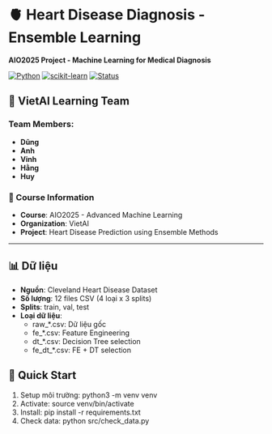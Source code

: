 # 🫀 Heart Disease Diagnosis - Ensemble Learning
**AIO2025 Project - Machine Learning for Medical Diagnosis**

[![Python](https://img.shields.io/badge/Python-3.10-blue)](https://www.python.org/)
[![scikit-learn](https://img.shields.io/badge/scikit--learn-1.3.0-orange)](https://scikit-learn.org/)
[![Status](https://img.shields.io/badge/Status-Active-success)](https://github.com/huynqhcmus/heart-disease-diagnosis)

## 👥 VietAI Learning Team

### Team Members:
- **Dũng**
- **Anh**  
- **Vinh** 
- **Hằng** 
- **Huy**

### 🏫 Course Information
- **Course**: AIO2025 - Advanced Machine Learning
- **Organization**: VietAI
- **Project**: Heart Disease Prediction using Ensemble Methods

---


## 📊 Dữ liệu
- **Nguồn**: Cleveland Heart Disease Dataset
- **Số lượng**: 12 files CSV (4 loại x 3 splits)
- **Splits**: train, val, test
- **Loại dữ liệu**:
  - raw_*.csv: Dữ liệu gốc
  - fe_*.csv: Feature Engineering
  - dt_*.csv: Decision Tree selection
  - fe_dt_*.csv: FE + DT selection

## 🚀 Quick Start
1. Setup môi trường: python3 -m venv venv
2. Activate: source venv/bin/activate
3. Install: pip install -r requirements.txt
4. Check data: python src/check_data.py
